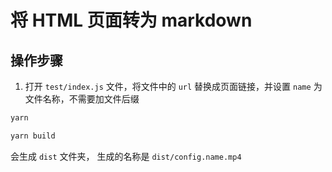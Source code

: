 # 将 HTML 页面转为 markdown

## 操作步骤
1. 打开 `test/index.js` 文件，将文件中的 `url` 替换成页面链接，并设置 `name` 为文件名称，不需要加文件后缀
```bash
yarn
```
```bash
yarn build
```

会生成 `dist` 文件夹， 生成的名称是 `dist/config.name.mp4 `
